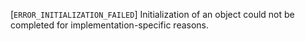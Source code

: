 [`ERROR_INITIALIZATION_FAILED`] Initialization of an object could
not be completed for implementation-specific reasons.